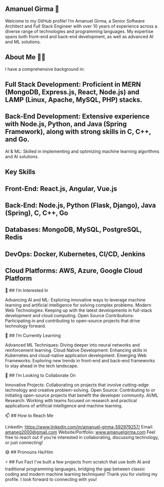 ## Amanuel Girma 👋

Welcome to my GitHub profile! I’m Amanuel Girma, a Senior Software Architect and Full Stack Engineer with over 10 years of experience across a diverse range of technologies and programming languages. My expertise spans both front-end and back-end development, as well as advanced AI and ML solutions.

## About Me 👨‍💻 
I have a comprehensive background in:

## Full Stack Development: Proficient in MERN (MongoDB, Express.js, React, Node.js) and LAMP (Linux, Apache, MySQL, PHP) stacks.
## Back-End Development: Extensive experience with Node.js, Python, and Java (Spring Framework), along with strong skills in C, C++, and Go.

AI & ML: Skilled in implementing and optimizing machine learning algorithms and AI solutions.

## Key Skills
## Front-End: React.js, Angular, Vue.js
## Back-End: Node.js, Python (Flask, Django), Java (Spring), C, C++, Go
## Databases: MongoDB, MySQL, PostgreSQL, Redis
## DevOps: Docker, Kubernetes, CI/CD, Jenkins
## Cloud Platforms: AWS, Azure, Google Cloud Platform

👀 ## I’m Interested In

Advancing AI and ML: Exploring innovative ways to leverage machine learning and artificial intelligence for solving complex problems.
Modern Web Technologies: Keeping up with the latest developments in full-stack development and cloud computing.
Open Source Contributions: Participating in and contributing to open-source projects that drive technology forward.

🌱 ## I’m Currently Learning

Advanced ML Techniques: Diving deeper into neural networks and reinforcement learning.
Cloud Native Development: Enhancing skills in Kubernetes and cloud-native application development.
Emerging Web Frameworks: Exploring new trends in front-end and back-end frameworks to stay ahead in the tech landscape.

💞️ ## I’m Looking to Collaborate On

Innovative Projects: Collaborating on projects that involve cutting-edge technology and creative problem-solving.
Open Source: Contributing to or initiating open-source projects that benefit the developer community.
AI/ML Research: Working with teams focused on research and practical applications of artificial intelligence and machine learning.

📫 ## How to Reach Me

LinkedIn: https://www.linkedin.com/in/amanuel-girma-592979257/
Email: amaneg2000@gmail.com
Website/Portfolio: www.amanuelgirma.com 
Feel free to reach out if you’re interested in collaborating, discussing technology, or just connecting!

😄 ## Pronouns
He/Him

⚡ ## Fun Fact
I’ve built a few projects from scratch that use both AI and traditional programming languages, bridging the gap between classic coding and modern machine learning techniques!
Thank you for visiting my profile. I look forward to connecting with you!

